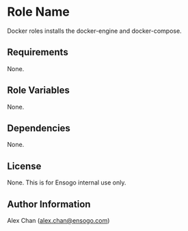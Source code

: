 Role Name
=========

Docker roles installs the docker-engine and docker-compose.

Requirements
------------

None.

Role Variables
--------------

None.

Dependencies
------------

None.


License
-------

None. This is for Ensogo internal use only.

Author Information
------------------

Alex Chan (alex.chan@ensogo.com)
